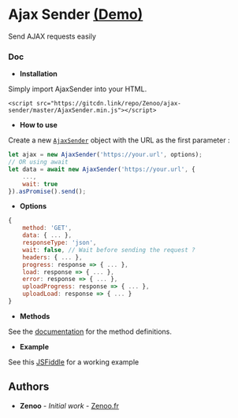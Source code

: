# Ajax Sender [(Demo)](https://jsfiddle.net/Zenoo0/sxupbLyk/)

Send AJAX requests easily

### Doc

* **Installation**

Simply import AjaxSender into your HTML.
```
<script src="https://gitcdn.link/repo/Zenoo/ajax-sender/master/AjaxSender.min.js"></script>	
```
* **How to use**

Create a new [`AjaxSender`](https://zenoo.github.io/ajax-sender/AjaxSender.html) object with the URL as the first parameter :
```js
let ajax = new AjaxSender('https://your.url', options);
// OR using await
let data = await new AjaxSender('https://your.url', {
	...,
	wait: true
}).asPromise().send();
```
* **Options**

```js
{
	method: 'GET',
	data: { ... },
	responseType: 'json',
	wait: false, // Wait before sending the request ?
	headers: { ... },
	progress: response => { ... },
	load: response => { ... },
	error: response => { ... },
	uploadProgress: response => { ... },
	uploadLoad: response => { ... }
}
```
* **Methods**

See the [documentation](https://zenoo.github.io/ajax-sender/AjaxSender.html) for the method definitions.  

* **Example**

See this [JSFiddle](https://jsfiddle.net/Zenoo0/sxupbLyk/) for a working example

## Authors

* **Zenoo** - *Initial work* - [Zenoo.fr](https://zenoo.fr)
